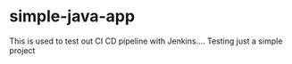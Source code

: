 # simple-java-app
This is used to test out CI CD pipeline with Jenkins....
Testing
just a simple project
